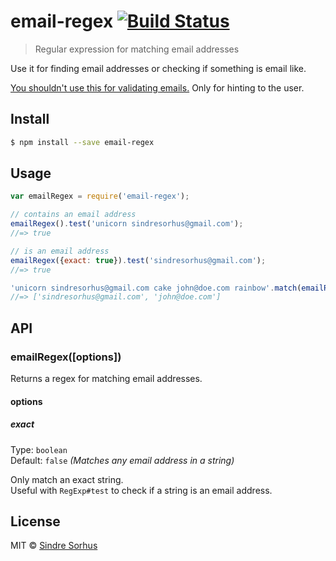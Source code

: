 # email-regex [![Build Status](https://travis-ci.org/sindresorhus/email-regex.svg?branch=master)](https://travis-ci.org/sindresorhus/email-regex)

> Regular expression for matching email addresses

Use it for finding email addresses or checking if something is email like.

[You shouldn't use this for validating emails.](http://davidcel.is/blog/2012/09/06/stop-validating-email-addresses-with-regex/) Only for hinting to the user.


## Install

```sh
$ npm install --save email-regex
```


## Usage

```js
var emailRegex = require('email-regex');

// contains an email address
emailRegex().test('unicorn sindresorhus@gmail.com');
//=> true

// is an email address
emailRegex({exact: true}).test('sindresorhus@gmail.com');
//=> true

'unicorn sindresorhus@gmail.com cake john@doe.com rainbow'.match(emailRegex());
//=> ['sindresorhus@gmail.com', 'john@doe.com']
```


## API

### emailRegex([options])

Returns a regex for matching email addresses.

#### options

##### exact

Type: `boolean`<br>
Default: `false` *(Matches any email address in a string)*

Only match an exact string.<br>
Useful with `RegExp#test` to check if a string is an email address.


## License

MIT © [Sindre Sorhus](https://sindresorhus.com)
